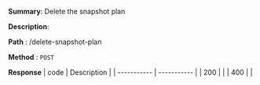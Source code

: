 **Summary**: Delete the snapshot plan

**Description**:

**Path** : /delete-snapshot-plan

**Method** : `POST`

**Response**
| code      | Description |
| ----------- | ----------- |
|  200   |       |
|  400   |       |

